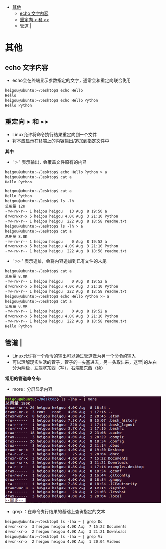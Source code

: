 <!-- TOC depthFrom:1 depthTo:6 withLinks:1 updateOnSave:1 orderedList:0 -->

- [其他](#其他)
	- [echo 文字内容](#echo-文字内容)
	- [重定向 > 和 >>](#重定向-和-)
	- [管道 |](#管道-)

<!-- /TOC -->
# 其他

## echo 文字内容

+ echo会在终端显示参数指定的文字，通常会和重定向联合使用

```
heigou@ubuntu:~/Desktop$ echo Hello
Hello
heigou@ubuntu:~/Desktop$ echo Hello Python
Hello Python
```

## 重定向 > 和 >>

+ Linux允许将命令执行结果重定向到一个文件
+ 将本应显示在终端上的内容输出/追加到指定文件中

**其中**

+ ' > '  表示输出，会覆盖文件原有的内容

```
heigou@ubuntu:~/Desktop$ echo Hello Python > a
heigou@ubuntu:~/Desktop$ cat a
Hello Python
```

```
heigou@ubuntu:~/Desktop$ cat a
Hello Python
heigou@ubuntu:~/Desktop$ ls -lh
总用量 12K
-rw-rw-r-- 1 heigou heigou   13 Aug  8 19:50 a
drwxrwxr-x 5 heigou heigou 4.0K Aug  3 21:10 Python
-rw-rw-r-- 1 heigou heigou  222 Aug  8 18:58 readme.txt
heigou@ubuntu:~/Desktop$ ls -lh > a
heigou@ubuntu:~/Desktop$ cat a
总用量 8.0K
-rw-rw-r-- 1 heigou heigou    0 Aug  8 19:52 a
drwxrwxr-x 5 heigou heigou 4.0K Aug  3 21:10 Python
-rw-rw-r-- 1 heigou heigou  222 Aug  8 18:58 readme.txt
```

+ ' >> ' 表示追加，会将内容追加到已有文件的末尾

```
heigou@ubuntu:~/Desktop$ cat a
总用量 8.0K
-rw-rw-r-- 1 heigou heigou    0 Aug  8 19:52 a
drwxrwxr-x 5 heigou heigou 4.0K Aug  3 21:10 Python
-rw-rw-r-- 1 heigou heigou  222 Aug  8 18:58 readme.txt
heigou@ubuntu:~/Desktop$ echo Hello Python >> a
heigou@ubuntu:~/Desktop$ cat a
总用量 8.0K
-rw-rw-r-- 1 heigou heigou    0 Aug  8 19:52 a
drwxrwxr-x 5 heigou heigou 4.0K Aug  3 21:10 Python
-rw-rw-r-- 1 heigou heigou  222 Aug  8 18:58 readme.txt
Hello Python
```

## 管道 |
+ Linux允许将一个命令的输出可以通过管道做为另一个命令的输入
+ 可以理解现实生活的管子，管子的一头塞进去，另一头取出来，这里|的左右分为两级，左端塞东西（写），右端取东西（读）

**常用的管道命令有:**

+ more : 分屏显示内容

![pip](image/pip.png)

+ grep ：在命令执行结果的基础上查询指定的文本

```
heigou@ubuntu:~/Desktop$ ls -lha ~ | grep Do
drwxr-xr-x  3 heigou heigou 4.0K Aug  7 15:22 Documents
drwxr-xr-x  2 heigou heigou 4.0K Aug  3 21:21 Downloads
heigou@ubuntu:~/Desktop$ ls -lha ~ | grep Vi
drwxr-xr-x  2 heigou heigou 4.0K Aug  1 20:04 Videos
```
